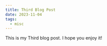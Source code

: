 ```yaml
---
title: Third Blog Post
date: 2023-11-04
tags:
  - misc
---
```


This is my Third blog post. I hope you enjoy it!
